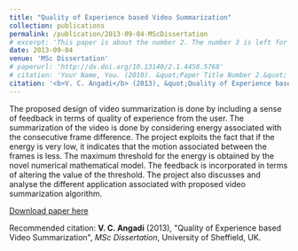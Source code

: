 ```yaml
---
title: "Quality of Experience based Video Summarization"
collection: publications
permalink: /publication/2013-09-04-MScDissertation
# excerpt: 'This paper is about the number 2. The number 3 is left for future work.'
date: 2013-09-04
venue: 'MSc Dissertation'
# paperurl: 'http://dx.doi.org/10.13140/2.1.4458.5768'
# citation: 'Your Name, You. (2010). &quot;Paper Title Number 2.&quot; <i>Journal of Materials Research</i>. 1(2).'
citation: '<b>V. C. Angadi</b> (2013), &quot;Quality of Experience based Video Summarization&quot;, <i>MSc Dissertation</i>, University of Sheffield, UK.'
---
```

The proposed design of video summarization is done by including a sense of feedback in terms of quality of experience from the user. The summarization of the video is done by considering energy associated with the consecutive frame difference. The project exploits the fact that if the energy is very low, it indicates that the motion associated between  the frames is less. The maximum threshold for the energy is obtained by the novel numerical mathematical model. The feedback is incorporated in terms of altering the value of the threshold. The project also discusses and analyse the different application associated with proposed video summarization algorithm.

[Download paper here](http://dx.doi.org/10.13140/2.1.4458.5768)

Recommended citation: <b>V. C. Angadi</b> (2013), &quot;Quality of Experience based Video Summarization&quot;, <i>MSc Dissertation</i>, University of Sheffield, UK.
